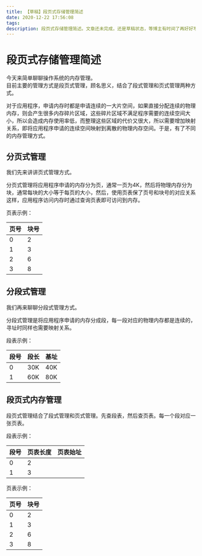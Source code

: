 ```yaml
---
title: 【草稿】段页式存储管理简述
date: 2020-12-22 17:56:08
tags:
description: 段页式存储管理简述。文章还未完成，还是草稿状态，等博主有时间了再好好写写。。。
---
```


# 段页式存储管理简述
今天来简单聊聊操作系统的内存管理。  
目前主要的管理方式是段页式管理，顾名思义，结合了段式管理和页式管理两种方式。  

对于应用程序，申请内存时都是申请连续的一大片空间，如果直接分配连续的物理内存，则会产生很多内存碎片区域，这些碎片区域不满足程序需要的连续空间大小，所以会造成内存使用率低，而整理这些区域的代价又很大，所以需要增加映射关系，即将应用程序申请的连续空间映射到离散的物理内存空间。于是，有了不同的内存管理方式。

## 分页式管理

我们先来讲讲页式管理方式。

分页式管理将应用程序申请的内存分为页，通常一页为4K，然后将物理内存分为块，通常每块的大小等于每页的大小，然后，使用页表保了页号和块号的对应关系这样，应用程序访问内存时通过查询页表即可访问到内存。

页表示例：

页号 | 块号
---|---
0 | 2
1 | 3
2 | 6
3 | 8



## 分段式管理

我们再来聊聊分段式管理方式。

分段式管理是将应用程序申请的内存分成段，每一段对应的物理内存都是连续的，寻址时同样也需要映射关系。

段表示例：

段号 | 段长 | 基址 |
---|---|---
0 | 30K | 40K
1 | 60K | 80K


## 段页式内存管理

段页式管理结合了段式管理和页式管理。先查段表，然后查页表。每一个段对应一张页表。

段表示例：

段号 | 页表长度 | 页表始址 |
---|---|---
0 | 2 | 
1 | 3 | 

页表示例：

页号 | 块号
---|---
0 | 2
1 | 3
2 | 6
3 | 8

